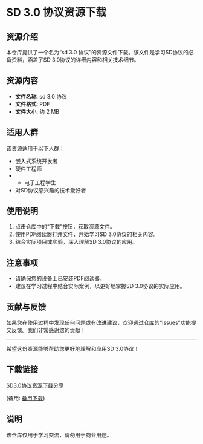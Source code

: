 # SD 3.0 协议资源下载

## 资源介绍

本仓库提供了一个名为“sd 3.0 协议”的资源文件下载。该文件是学习SD协议的必备资料，涵盖了SD 3.0协议的详细内容和相关技术细节。

## 资源内容

- **文件名称**: sd 3.0 协议
- **文件格式**: PDF
- **文件大小**: 约 2 MB

## 适用人群

该资源适用于以下人群：

- 嵌入式系统开发者
- 硬件工程师
- - 电子工程学生
- 对SD协议感兴趣的技术爱好者

## 使用说明

1. 点击仓库中的“下载”按钮，获取资源文件。
2. 使用PDF阅读器打开文件，开始学习SD 3.0协议的相关内容。
3. 结合实际项目或实验，深入理解SD 3.0协议的应用。

## 注意事项

- 请确保您的设备上已安装PDF阅读器。
- 建议在学习过程中结合实际案例，以更好地掌握SD 3.0协议的实际应用。

## 贡献与反馈

如果您在使用过程中发现任何问题或有改进建议，欢迎通过仓库的“Issues”功能提交反馈。我们非常感谢您的贡献！

---

希望这份资源能够帮助您更好地理解和应用SD 3.0协议！

## 下载链接
[SD3.0协议资源下载分享](https://pan.quark.cn/s/63776c613ef7) 

(备用: [备用下载](https://pan.baidu.com/s/1r7cfIROaoCO5zPJlVs8NTg?pwd=1234))

## 说明

该仓库仅用于学习交流，请勿用于商业用途。
